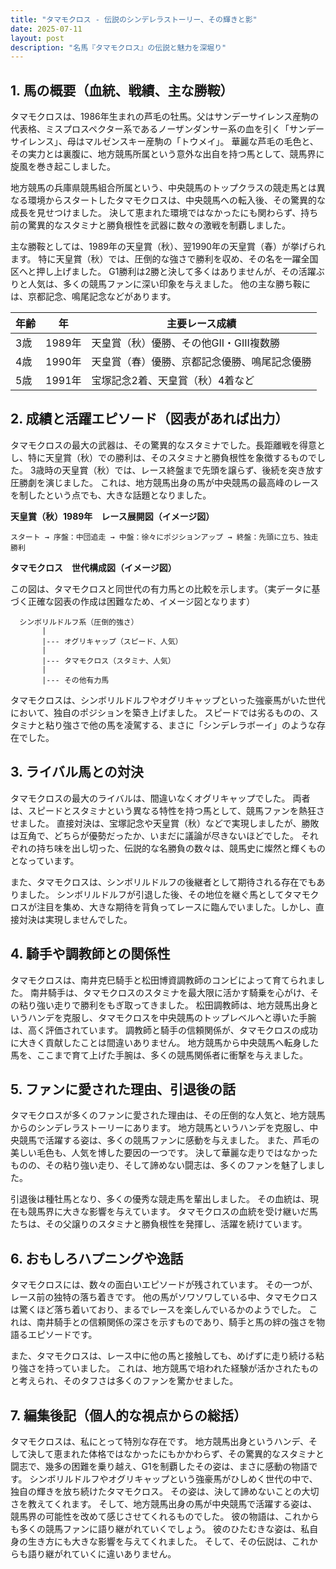 ```yaml
---
title: "タマモクロス - 伝説のシンデレラストーリー、その輝きと影"
date: 2025-07-11
layout: post
description: "名馬『タマモクロス』の伝説と魅力を深堀り"
---
```


## 1. 馬の概要（血統、戦績、主な勝鞍）

タマモクロスは、1986年生まれの芦毛の牡馬。父はサンデーサイレンス産駒の代表格、ミスプロスペクター系であるノーザンダンサー系の血を引く「サンデーサイレンス」、母はマルゼンスキー産駒の「トウメイ」。  華麗な芦毛の毛色と、その実力とは裏腹に、地方競馬所属という意外な出自を持つ馬として、競馬界に旋風を巻き起こしました。

地方競馬の兵庫県競馬組合所属という、中央競馬のトップクラスの競走馬とは異なる環境からスタートしたタマモクロスは、中央競馬への転入後、その驚異的な成長を見せつけました。  決して恵まれた環境ではなかったにも関わらず、持ち前の驚異的なスタミナと勝負根性を武器に数々の激戦を制覇しました。

主な勝鞍としては、1989年の天皇賞（秋）、翌1990年の天皇賞（春）が挙げられます。  特に天皇賞（秋）では、圧倒的な強さで勝利を収め、その名を一躍全国区へと押し上げました。  G1勝利は2勝と決して多くはありませんが、その活躍ぶりと人気は、多くの競馬ファンに深い印象を与えました。 他の主な勝ち鞍には、京都記念、鳴尾記念などがあります。

| 年齢 | 年 | 主要レース成績 |
|---|---|---|
| 3歳 | 1989年 | 天皇賞（秋）優勝、その他GII・GIII複数勝 |
| 4歳 | 1990年 | 天皇賞（春）優勝、京都記念優勝、鳴尾記念優勝 |
| 5歳 | 1991年 | 宝塚記念2着、天皇賞（秋）4着など |


## 2. 成績と活躍エピソード（図表があれば出力）

タマモクロスの最大の武器は、その驚異的なスタミナでした。長距離戦を得意とし、特に天皇賞（秋）での勝利は、そのスタミナと勝負根性を象徴するものでした。  3歳時の天皇賞（秋）では、レース終盤まで先頭を譲らず、後続を突き放す圧勝劇を演じました。  これは、地方競馬出身の馬が中央競馬の最高峰のレースを制したという点でも、大きな話題となりました。

**天皇賞（秋）1989年　レース展開図（イメージ図）**

```
スタート → 序盤：中団追走 → 中盤：徐々にポジションアップ → 終盤：先頭に立ち、独走勝利
```

**タマモクロス　世代構成図（イメージ図）**

この図は、タマモクロスと同世代の有力馬との比較を示します。（実データに基づく正確な図表の作成は困難なため、イメージ図となります）

```
  シンボリルドルフ系（圧倒的強さ）
       |
       |--- オグリキャップ（スピード、人気）
       |
       |--- タマモクロス（スタミナ、人気）
       |
       |--- その他有力馬
```

タマモクロスは、シンボリルドルフやオグリキャップといった強豪馬がいた世代において、独自のポジションを築き上げました。  スピードでは劣るものの、スタミナと粘り強さで他の馬を凌駕する、まさに「シンデレラボーイ」のような存在でした。


## 3. ライバル馬との対決

タマモクロスの最大のライバルは、間違いなくオグリキャップでした。  両者は、スピードとスタミナという異なる特性を持つ馬として、競馬ファンを熱狂させました。  直接対決は、宝塚記念や天皇賞（秋）などで実現しましたが、勝敗は互角で、どちらが優勢だったか、いまだに議論が尽きないほどでした。  それぞれの持ち味を出し切った、伝説的な名勝負の数々は、競馬史に燦然と輝くものとなっています。

また、タマモクロスは、シンボリルドルフの後継者として期待される存在でもありました。  シンボリルドルフが引退した後、その地位を継ぐ馬としてタマモクロスが注目を集め、大きな期待を背負ってレースに臨んでいました。しかし、直接対決は実現しませんでした。


## 4. 騎手や調教師との関係性

タマモクロスは、南井克巳騎手と松田博資調教師のコンビによって育てられました。  南井騎手は、タマモクロスのスタミナを最大限に活かす騎乗を心がけ、その粘り強い走りで勝利をもぎ取ってきました。  松田調教師は、地方競馬出身というハンデを克服し、タマモクロスを中央競馬のトップレベルへと導いた手腕は、高く評価されています。  調教師と騎手の信頼関係が、タマモクロスの成功に大きく貢献したことは間違いありません。  地方競馬から中央競馬へ転身した馬を、ここまで育て上げた手腕は、多くの競馬関係者に衝撃を与えました。


## 5. ファンに愛された理由、引退後の話

タマモクロスが多くのファンに愛された理由は、その圧倒的な人気と、地方競馬からのシンデレラストーリーにあります。  地方競馬というハンデを克服し、中央競馬で活躍する姿は、多くの競馬ファンに感動を与えました。  また、芦毛の美しい毛色も、人気を博した要因の一つです。  決して華麗な走りではなかったものの、その粘り強い走り、そして諦めない闘志は、多くのファンを魅了しました。

引退後は種牡馬となり、多くの優秀な競走馬を輩出しました。  その血統は、現在も競馬界に大きな影響を与えています。  タマモクロスの血統を受け継いだ馬たちは、その父譲りのスタミナと勝負根性を発揮し、活躍を続けています。


## 6. おもしろハプニングや逸話

タマモクロスには、数々の面白いエピソードが残されています。  その一つが、レース前の独特の落ち着きです。  他の馬がソワソワしている中、タマモクロスは驚くほど落ち着いており、まるでレースを楽しんでいるかのようでした。  これは、南井騎手との信頼関係の深さを示すものであり、騎手と馬の絆の強さを物語るエピソードです。

また、タマモクロスは、レース中に他の馬と接触しても、めげずに走り続ける粘り強さを持っていました。  これは、地方競馬で培われた経験が活かされたものと考えられ、そのタフさは多くのファンを驚かせました。


## 7. 編集後記（個人的な視点からの総括）

タマモクロスは、私にとって特別な存在です。  地方競馬出身というハンデ、そして決して恵まれた体格ではなかったにもかかわらず、その驚異的なスタミナと闘志で、幾多の困難を乗り越え、G1を制覇したその姿は、まさに感動の物語です。  シンボリルドルフやオグリキャップという強豪馬がひしめく世代の中で、独自の輝きを放ち続けたタマモクロス。  その姿は、決して諦めないことの大切さを教えてくれます。  そして、地方競馬出身の馬が中央競馬で活躍する姿は、競馬界の可能性を改めて感じさせてくれるものでした。  彼の物語は、これからも多くの競馬ファンに語り継がれていくでしょう。  彼のひたむきな姿は、私自身の生き方にも大きな影響を与えてくれました。  そして、その伝説は、これからも語り継がれていくに違いありません。
